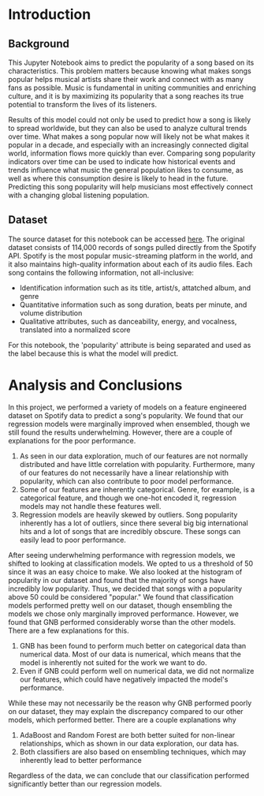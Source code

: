 # Introduction
## Background
This Jupyter Notebook aims to predict the popularity of a song based on its characteristics. This problem matters because knowing what makes songs popular helps musical artists share their work and connect with as many fans as possible. Music is fundamental in uniting communities and enriching culture, and it is by maximizing its popularity that a song reaches its true potential to transform the lives of its listeners.

Results of this model could not only be used to predict how a song is likely to spread worldwide, but they can also be used to analyze cultural trends over time. What makes a song popular now will likely not be what makes it popular in a decade, and especially with an increasingly connected digital world, information flows more quickly than ever. Comparing song popularity indicators over time can be used to indicate how historical events and trends influence what music the general population likes to consume, as well as where this consumption desire is likely to head in the future. Predicting this song popularity will help musicians most effectively connect with a changing global listening population.
## Dataset
The source dataset for this notebook can be accessed [here](https://www.kaggle.com/datasets/maharshipandya/-spotify-tracks-dataset/data). The original dataset consists of 114,000 records of songs pulled directly from the Spotify API. Spotify is the most popular music-streaming platform in the world, and it also maintains high-quality information about each of its audio files. Each song contains the following information, not all-inclusive:


*   Identification information such as its title, artist/s, attatched album, and genre
*   Quantitative information such as song duration, beats per minute, and volume distribution
*   Qualitative attributes, such as danceability, energy, and vocalness, translated into a normalized score


For this notebook, the 'popularity' attribute is being separated and used as the label because this is what the model will predict.

# Analysis and Conclusions


In this project, we performed a variety of models on a feature engineered dataset on Spotify data to predict a song's popularity. We found that our regression models were marginally improved when ensembled, though we still found the results underwhelming. However, there are a couple of explanations for the poor performance.

1. As seen in our data exploration, much of our features are not normally distributed and have little correlation with popularity. Furthermore, many of our features do not necessarily have a linear relationship with popularity, which can also contribute to poor model performance.
2. Some of our features are inherently categorical. Genre, for example, is a categorical feature, and though we one-hot encoded it, regression models may not handle these features well.
3. Regression models are heavily skewed by outliers. Song popularity inherently has a lot of outliers, since there several big big international hits and a lot of songs that are incredibly obscure. These songs can easily lead to poor performance.

After seeing underwhelming performance with regression models, we shifted to looking at classification models. We opted to us a threshold of 50 since it was an easy choice to make. We also looked at the histogram of popularity in our dataset and found that the majority of songs have incredibly low popularity. Thus, we decided that songs with a popularity above 50 could be considered "popular." We found that classification models performed pretty well on our dataset, though ensembling the models we chose only marginally improved performance. However, we found that GNB performed considerably worse than the other models. There are a few explanations for this.

1. GNB has been found to perform much better on categorical data than numerical data. Most of our data is numerical, which means that the model is inherently not suited for the work we want to do.
2. Even if GNB could perform well on numerical data, we did not normalize our features, which could have negatively impacted the model's performance.

While these may not necessarily be the reason why GNB performed poorly on our dataset, they may explain the discrepancy compared to our other models, which performed better. There are a couple explanations why

1. AdaBoost and Random Forest are both better suited for non-linear relationships, which as shown in our data exploration, our data has.
2. Both classifiers are also based on ensembling techniques, which may inherently lead to better performance

Regardless of the data, we can conclude that our classification performed significantly better than our regression models.
